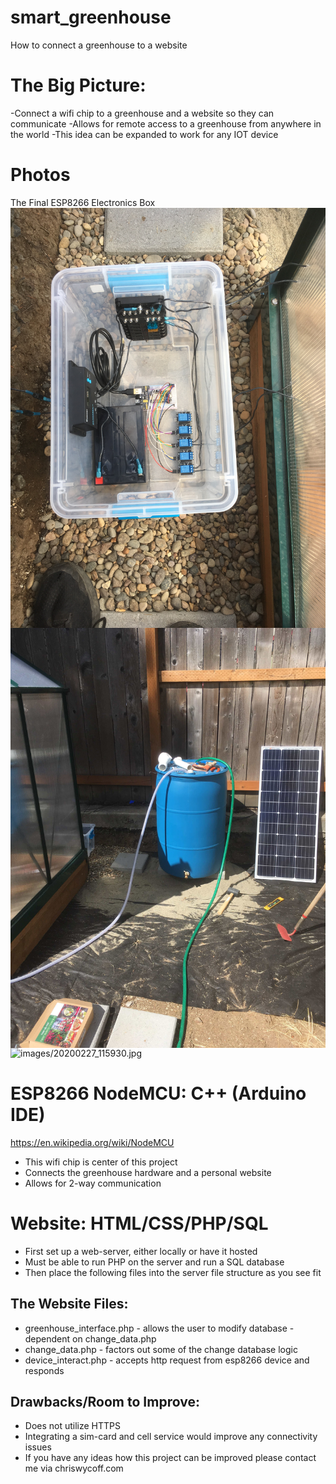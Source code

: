 # smart_greenhouse
How to connect a greenhouse to a website


# The Big Picture:
-Connect a wifi chip to a greenhouse and a website so they can communicate
-Allows for remote access to a greenhouse from anywhere in the world
-This idea can be expanded to work for any IOT device

# Photos



The Final ESP8266 Electronics Box
<img src="images/electronics_box.JPG"
     alt="images/electronics_box.JPG"
     style="float: left; margin-right: 10px;" />

<img src="images/solar.jpg"
     alt="images/solar"
     style="float: left; margin-right: 10px;" />

<img src="images/20200227_115930.jpg"
     alt="images/20200227_115930.jpg"
     style=" width: 200px height 300px" />

# ESP8266 NodeMCU: C++ (Arduino IDE)

https://en.wikipedia.org/wiki/NodeMCU

* This wifi chip is center of this project
* Connects the greenhouse hardware and a personal website 
* Allows for 2-way communication

# Website: HTML/CSS/PHP/SQL
- First set up a web-server, either locally or have it hosted
- Must be able to run PHP on the server and run a SQL database
- Then place the following files into the server file structure as you see fit

## The Website Files:
* greenhouse_interface.php - allows the user to modify database - dependent on change_data.php
* change_data.php - factors out some of the change database logic
* device_interact.php - accepts http request from esp8266 device and responds


## Drawbacks/Room to Improve:
- Does not utilize HTTPS
- Integrating a sim-card and cell service would improve any connectivity issues
- If you have any ideas how this project can be improved please contact me via chriswycoff.com

